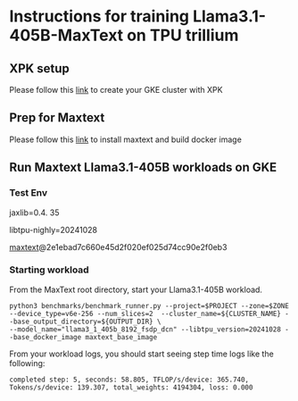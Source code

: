 # Instructions for training Llama3.1-405B-MaxText on TPU trillium

## XPK setup
Please follow this [link](https://github.com/AI-Hypercomputer/tpu-recipes/training/trillium/XPK_README.md) to create your GKE cluster with XPK

## Prep for Maxtext 
Please follow this [link](https://github.com/AI-Hypercomputer/tpu-recipes/training/trillium/MAXTEXT_README.md) to install maxtext and build docker image

## Run Maxtext Llama3.1-405B workloads on GKE

### Test Env
jaxlib=0.4. 35

libtpu-nighly=20241028

[maxtext](https://github.com/AI-Hypercomputer/maxtext.git)@2e1ebad7c660e45d2f020ef025d74cc90e2f0eb3

### Starting workload

From the MaxText root directory, start your Llama3.1-405B workload.
```
python3 benchmarks/benchmark_runner.py --project=$PROJECT --zone=$ZONE --device_type=v6e-256 --num_slices=2  --cluster_name=${CLUSTER_NAME} --base_output_directory=${OUTPUT_DIR} \
--model_name="llama3_1_405b_8192_fsdp_dcn" --libtpu_version=20241028 --base_docker_image maxtext_base_image
```

From your workload logs, you should start seeing step time logs like the following:
```
completed step: 5, seconds: 58.805, TFLOP/s/device: 365.740, Tokens/s/device: 139.307, total_weights: 4194304, loss: 0.000
```